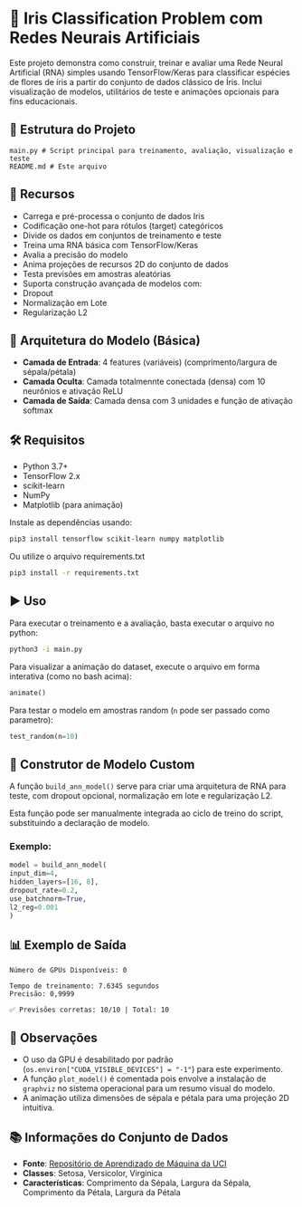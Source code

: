 # 🌸 Iris Classification Problem com Redes Neurais Artificiais

Este projeto demonstra como construir, treinar e avaliar uma Rede Neural Artificial (RNA) simples usando TensorFlow/Keras para classificar espécies de flores de íris a partir do conjunto de dados clássico de Íris. Inclui visualização de modelos, utilitários de teste e animações opcionais para fins educacionais.

## 📁 Estrutura do Projeto

```
main.py # Script principal para treinamento, avaliação, visualização e teste
README.md # Este arquivo
```

## 🚀 Recursos

- Carrega e pré-processa o conjunto de dados Iris
- Codificação one-hot para rótulos (target) categóricos
- Divide os dados em conjuntos de treinamento e teste
- Treina uma RNA básica com TensorFlow/Keras
- Avalia a precisão do modelo
- Anima projeções de recursos 2D do conjunto de dados
- Testa previsões em amostras aleatórias
- Suporta construção avançada de modelos com:
- Dropout
- Normalização em Lote
- Regularização L2

## 🧠 Arquitetura do Modelo (Básica)

- **Camada de Entrada**: 4 features (variáveis) (comprimento/largura de sépala/pétala)
- **Camada Oculta**: Camada totalmennte conectada (densa) com 10 neurônios e ativação ReLU
- **Camada de Saída**: Camada densa com 3 unidades e função de ativação softmax

## 🛠️ Requisitos

- Python 3.7+
- TensorFlow 2.x
- scikit-learn
- NumPy
- Matplotlib (para animação)

Instale as dependências usando:

```bash
pip3 install tensorflow scikit-learn numpy matplotlib
```

Ou utilize o arquivo requirements.txt
```bash
pip3 install -r requirements.txt
```

## ▶️ Uso

Para executar o treinamento e a avaliação, basta executar o arquivo no python:

```bash
python3 -i main.py
```

Para visualizar a animação do dataset, execute o arquivo em forma interativa (como no bash acima):

```python
animate()
```

Para testar o modelo em amostras random (`n` pode ser passado como parametro):

```python
test_random(n=10)
```

## 🧪 Construtor de Modelo Custom

A função `build_ann_model()` serve para criar uma arquitetura de RNA para teste, com dropout opcional, normalização em lote e regularização L2.

Esta função pode ser manualmente integrada ao ciclo de treino do script, substituindo a declaração de modelo.

### Exemplo:

```python
model = build_ann_model(
input_dim=4,
hidden_layers=[16, 8],
dropout_rate=0.2,
use_batchnorm=True,
l2_reg=0.001
)
```

## 📊 Exemplo de Saída

```plaintext
Número de GPUs Disponíveis: 0

Tempo de treinamento: 7.6345 segundos
Precisão: 0,9999

✅ Previsões corretas: 10/10 | Total: 10
```

## 📌 Observações

- O uso da GPU é desabilitado por padrão (`os.environ["CUDA_VISIBLE_DEVICES"] = "-1"`) para este experimento.
- A função `plot_model()` é comentada pois envolve a instalação de `graphviz` no sistema operacional para um resumo visual do modelo.
- A animação utiliza dimensões de sépala e pétala para uma projeção 2D intuitiva.

## 📚 Informações do Conjunto de Dados

- **Fonte**: [Repositório de Aprendizado de Máquina da UCI](https://archive.ics.uci.edu/ml/datasets/iris)
- **Classes**: Setosa, Versicolor, Virginica
- **Características**: Comprimento da Sépala, Largura da Sépala, Comprimento da Pétala, Largura da Pétala